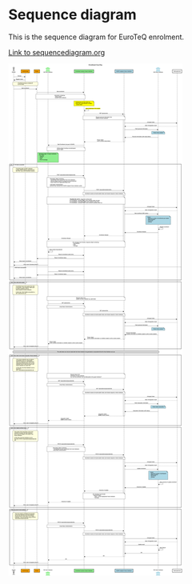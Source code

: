 # Sequence diagram

This is the sequence diagram for EuroTeQ enrolment.

[Link to sequencediagram.org](https://sequencediagram.org/index.html#initialData=C4S2BsFMAIFEDsBOB7c4C2l7DgVxQCqQCOAUKQEbLDDLoAOAhoqAMYhPYDO5jrtiaAGVguACZZgpJixDtOOSGNwANVgAtG8AOYwAxMkRbd05mw5acAIRQBrSIINGdkUgDNk2RgHdIXOjBuAIwAnKzCAJJC0AASyFw4EfAJYLigntB64CDa6sDaiJBY5DLmCnBIqBiS0IWskCAAbg7QAOK4fonJoKLp8JnZufmFxaVyFtjQAPJTAIIAChHQWGL0yCCTcZjQSSm9IBlZOXkU4B3unsA+fgHQwWGR0Vswuz1pB-1HQ6fnprLylmgAFkAJ6zViMCToOQRMTkETiSQAWgAfEpVBpjJAAFw2ZDeLiudFqTQuVEIiTYbEAJUg2hACRaFDStHg5EQVAAHtBkM1BBTJAAaaB4+yOQZ5EGQND47EVFBoTCTegoepcLjQBnQWxyexiJHINxuAA68AoIOgwHUMAodgc8NElOAqNFDmxIjMy0qiskpFdiFRCAV1UmdQafLaHQSO26qT67quLC9waVUng1BgvJa-sFQaqqdqkHqTRa7U6Mb2708co2HkQ6EYfWgrEujA2G20ctNSJ5RocHZ5FAAVkWcN3oAlEZN1LcNpWm+R08BMxG8z7Q0Xw6Wo115x9MlKZd5sbM0tbsHJGzAtGJoLocMhZo31NrIBbTY+z3dwPjoLguAO6KtG2-S0IOVwbF28A9nwaoarQ9hsqQa4hjgYYloIZbRq8cYfIG3qoYWxYRlhu5vE2coADwUHwtgFMguDwGI2J6IeP7eCiCSGDAADChROiAjDgBqhqWtaE6OpIlEAPQ0awdEoIxYgouQKEFuhJE7hW5F4SiMwLEsKxrBsODPNpuHVq0sAENA0n0A4-jJNJ2y8PwTRXtMcyLF6qzrJstw4fsniLhmPKrgR6mbhhkbloFVbwMK+neUZfmmQFsZBfAcq0sQWn2YgjlCZq8B1g2TZuCg6DQKak5OtAjbQDO2xzjpwXkElhlMcZ-nbHFTaosCYIQlCMLMcVwAoFw9n8JayCIeQoLgpCkDQqwsLQEiA0dT53Vpb1GXxXKCFYONk3TU2hRcLg4BSKQ20pSZsTpXunjklET37S9WUAGKQMAGjQPlhXgMVpWNh8IXLmFLRCO9Zl9fuXwnGcOLQDx1rydA4KgM0ElTrd91dalH0vAdfSUUisNPM9rVZfMDmeEVtaGGV+4ABTeGAL61SCSIJI2-4AJTIRFNQadusVkx8FNIoTvmPfDUvVvTBUZMgw6jtV8CzAAMkIUzNq2c542IvP86IXDC6QEh8DjHly7tJPmZl8Jw-EZEWfAFNqWLUWaZLX1yh6SY+5MbNLoDnqiR1VtLiuMNu9hSsJaHaF+xLSeBz2hpuP2OiDiOM0bKwZxiAOLb4ISdkoAUjDoOOQNqxr-CQ-H-KJx7mUDMcwxFFlABU-dWP+Gx+BqP70uEAACMXRi1nuD1rsAAHTaMvzYY7Y2LjjxjBMOwwAguOKsHGI47fSA0pn9B0DzIgByCAA0um3hQGIujjsvX+8DdOzfRvRZbAaiuqwOCbhrrgFIByZA3Isz8kktgYU-pu5DDYrKHYbhoDMgAvAMe0AJ5yHqqZKYQgbLz0yqaLUYhPCQGFDEEhNk4r7i4DOa6t4dTyQNEaU0VoYDzAYc2ISIMwK8PlPmX2xF7RUyepnWm+EUwSK3JhLSCNlYCOkowdUyB2Dg08FwaSkBOTLkQPAIS0kADejd4CwgAL6t2hu3amsjPbClTkRJRs9O6HSxlonRTZ1aFxwC2Lw7YdBQR7IUdAGYPRQzZu2UARVNGEnVAWCqdBGru2Kl9QWWts59nvvnNmATRw5MMZwW8GQVTIFrugaSFcCqQDqXQNYuDJjjgZFdFobNLrXRwGkqqhhtBaBAAAL10fAaSh97IAF4UDUEFqaU0bMACqySRSaMIaeXhF4IR9AWfAKx61vCaPcSWW8-TPIGR2sTRWX1ljMGyPaEWCiNySOUQHORekvKdXlj1Umgd+GkNskk7Rgk+j6MMcY0x4BnIwHsXAsR6405vM8c7eKiVvnXIVjTT2co3Hi0EJzNA9UxC3lqjUY6-Qbx3EMMcxAt5Ci5XLGBW5tNXJ2yhg7G5OKXakDjg4x4MivF9AxVch6fy0Xxi1oPeY8QAKnAtFaLUEJiUACZuSLzZiqRg2hWbhG8IYWwzAGJMRyaaQeEQ3DYkXpE6JVwobTMBisAcg8CDnmtf3DJzVk7QGoX4aAEcuKFGlf3S1HrCxROXDEmAjqQV+KUNAV17rF5NRgOQ+KvrkD+qDTAc1oarU2pWnajyjqITwHqG-RN-c3VYHDamrJtNAZypAAq5sUAtAalwPQdqmLxV7X+Y2gai1horVGjWbAZ1NaUoWkNZaq11qbRRJc5KRNsWfVpkdOaJ0TKTrchkHpN0e1itXRK1R0EUTSNZbigAcpAbwyZxFhwAOpcwkgLS28KIyXp5RmpGwAfio3RoA7eN8gSME5CAdAuAqrwGgxQFooksAvOABqfKJtJDjjA-9F8VSannzABqWAPECBCHHLMI8ShP7f1dtTddns3q0YHbi2k9JGSCCQ4+qQXK11McyhTb9dHMrYjceR9iSgj0rt+f2yVeF5GcdOf7ZxQnEWEVE-icTzz5MEtRWejaA1v1Ke8SJijcI+WhQRQZ4VHxRWScdle5TSqNSYHVDqmAUG57ltLteQsU09GZmbkEo28AOxQU9XGsFHx1rmrfcuaLzmuCufIDbNyjR7a9pPdJs9NGhUydehejuuWsrCAEDAW1UNZi+Ii54WE2W4iGb6HJpFCmM5WerLSK6v9EOizDpCowNL6zC39N7bryKPGkUK9lPwvTbIqYLObf8Dp8YU39O6Gc96D0PkwRxpFpABTYH4wVs92IkilT-ISQQokqlwWgGzFabZwAAH4rakGlISOAetYAAMxoxEBYCIG1cyWexrhFtPjaO+16bXXkM3d64wfr6BBt2kQMN6HoOVHJ0mx1nA0lZs1HmzwXbCDgDLaR6t38G3ewPp2y9pi5B6JdugDrK8ggNiWkg7Qr7th6opZgOS7A7IuQCr28AJBSOUGSmlOxOUlqqeEWOU53AANIAPMvoIbZb6WAfi28oXZ1mcu6ehEMaAxzsA8OQJzzUmC+c4C1CkYlWhTS2xLOhyYDV7PxWXos6xoFNBBM0Rzurnd9xlqdYgU7jBTRWRsnZBmTltgqvAMvT9CcnGtYSsun5dmf3xhylpfHdxKpa2t0Qr1aafWQFXuvJgIBbyiDABDXbh3k7A8iiisHGOo+2SsfolyZmoYWab19VxI3mvvPqx8OUKy1lWA2eELZ542DjKtvi9OY+0+om46ejHbRrJd9jz3uFfe2649eWN9HQ+M9Yq34HE-o3opEpBpCMlRPZqIXqkxfrdKGUkC0iy7PDendUtOV0spMnYstyA7oQCs9BMM0h1Z0Ro1oxod14hzpX9ihSBh051Ro9Ml1N9Mtt9KVToUDRx9wNsJNM9uUYCGt8tGMJtfpsNQ9gZQYWZxlk9HEwCfU-0AM5QgNMZsZndrdyCr98CvoDtaCjsVYmDmZ6xxkllgkIJkhmCZD-F+hvBrReFBBi9bdQB7cqUecXdgBl8R80cPlPYZY8COCb9JCm5AktZdZ9ZDYQlFDpDWY1ZVD1DrRNCX9tCQBdDuccZecicktlcUs0tj1QD3c+gAdx9PAZYV829z8N1b5Y8C5NZTR7CDZ5CQINQXDxkeR3C-pPCDDNRgEdDH89CAiDDFsnQxD9cMcTsWYzsENMFcNLoNRbsGxfCntyAVheBBcLMidBQBNeNf0JRe4QQ5Qa1BE0ANR4N2JBF+hPBwALR4NoAGwJB6o3BjExIYBIj9xNANRdBcEjBlxbwtB6pfFxl1orQGpRFA9CsFimi6dFJ6BGdmdio2dMBhQNBAFmx8BChJhzZMxME408ip56100oioF+iv1BiRQxc-00FjwMEdjLDG15cA1qB6pTgYBaBKF0BMAy4rxljCxRATF39oAAAicLK8MQSkmqe1a8DUOHS6FpN7ERcSeJQSEGQFAgU0DRSrcZCFIxBwaFWFaY8AYUO492U0XTA42aC3URIEynXhU0PYjIBqOHcAd40ATAT3eAWUn3BqCEQkKU8Se43TEPahHhX3Y3V9CPeATvAU-wPxD4fRcxGkvoWxCUpPI-IXQfWmGzCgnjCbXPcsfPC5R3S4psBqCEn1U0CvNeR4xzWXAsF+LBGASAPsfgXAWkkvURbQLSSEj4B7aI9fFEeIs-Uw5TJ0z0t0ixOs6rMQOxP0gfVPQrYfVHVfHTbfKff1GfACOfM8SQS8PZVSYw7s9vL6DfKAygkYqVWswU8FBspcyLZstg2-UfHsi-Cw9UorSs+-Xwx-UlYowg6lOsL-QsJlaMP-KggA0I4A8I6A+chvSAp8uch4uApaBA2EcdCaYgmaadDA+A0dRAnAy-PtNE3FNA-oZAqaEg-dKbQ9N82zD8oHGgqCoTeggGCrF0vI3IqE-lNszC0YnubgtGTeGLf8C4vCqE3c--WIymN2O86sXC7RfCkqFgpsDmV9fHIwrshI6s+Kcw2ckMo7Ni3XGwtI+AQeDIxeLI42Pi4IwAsI1CsS5OMswrOIicwSmIrKCSvI4pGaPNOSz1BSxQpSwnJbJi9so7Bo+sJoi7FomuNomHTox7K2Xo0genV4pnbY1nXU1GZZegMQDybbQifHAXGBIXOE5BREyXdBGXJUxklU8SRsqlHAaUhIQ0u5TEFwLgM03YwHZOU0eUsCQkD-c4rtUK-vTBZKjyDk3NeAPc-Uw0sSY0-3Qquo3K84607AW0zmK0eqW+WYAgHiGIYFVcvRFcl0qraxZs00BPX0yzQrFvRRaKKcpI+YUa8aya2aoUma0FK49c1sr9AMlxTckwvSuUCSua1ImacykLLWRNCNYtWJVgf4moJJMeVJQvGcDzbJU0G7VZfsjZDUefEcyS+AfirTScxI+jL5d89Sqwnaia50o65cj0qa+alsoi8KASqsvSoM4QkiqVA8iMB-ElZ-fGGC9-c5WlZgb-a8zK83Pc8gGcpG6-La1GvajG+srG-ar0k6lSx8tSrmz2CAlC4M8WruL8kdedJAidAClm+aYC780ChdLaUSmW7xQguC86UgpCgmbWkQz5YYibYKmqzMkbDc823TLglGHgzeEDHsMDCDKDGDODZoyOf4CYFDTDRsAGVouufDFDOAYjUjG+NTXwa+HsL+Za5il8vLO2jHEQbiHkNIFsbYUSaqsKm2qWkmvc2ovc7EKYTO24USS2jyIQyCvcxdcmlrCbaYcu7OzBKu5cDchutfDsiCjLUmifMSLUeLVzNY-8G3TzREULHzNk-zQJKCaABel65U0tT613dUH6moOMu5IGxez1Yekwa2EIjlGAeilipCLu7cuRBjbqpIsu-6CutukKq8aoqSGym+3Feyqqf8b21ovBDo+7bomnUzHy6AB7aAWkMk4LfOCnMCLetlaE6KgY-GUXLdcUHuJEuUKYctXE8SYvLO+gKAZceCcSdEKGx3TK804qi-LKtPGqVhcAMlFYVEinOSLnRqkmHK2mdeN1ZVc41Y6hXBM7AcOHbasamIfk9K909K2xTS9Ci+za3FUR3a9G106agWvmpsuxPGlPd+zKTs2G3StPSfEGjUAczZYcnZJfccgmja+GzKDmsW026CpRtGyRw61RnGzunSwmtPYm2uhi-c7xw8+3E84vM8j-C8xmq83-VmgJ9ldyUW6Wpx3lU+pO-oOWrAxAv83dFW9AzAn828RdXuiIgJzdN-fWhC-oMggu-xs+6+ku6Adu0rI2gHOpjChptO4NCHZC1JrSt+hpqYR+Guvuuuta0-WxoSqVQZ5Sh8k+k2-utqeRux+KRdFao7aYIZqymo-pqhjdT+xyynX+9UNygBzypiIAA)

![Enrollment Sequence](./images/sequence-diagram-euroteq-enrolment.png)

